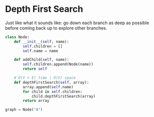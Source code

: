 # Depth First Search

Just like what it sounds like: go down each branch as deep as possible before coming back up to explore other branches.


```python
class Node:
    def __init__(self, name):
        self.children = []
        self.name = name

    def addChild(self, name):
        self.children.append(Node(name))
        return self

    # O(V + E) time | O(V) space
    def depthFirstSearch(self, array):
		array.append(self.name)
        for child in self.children:
			child.depthFirstSearch(array)
		return array

graph = Node("A")

```